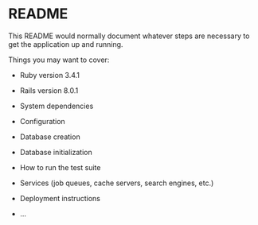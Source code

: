 # README

This README would normally document whatever steps are necessary to get the
application up and running.

Things you may want to cover:

* Ruby version 3.4.1
* Rails version 8.0.1

* System dependencies

* Configuration

* Database creation

* Database initialization

* How to run the test suite

* Services (job queues, cache servers, search engines, etc.)

* Deployment instructions

* ...
